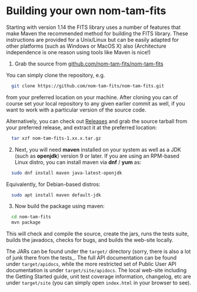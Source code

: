 # Building your own nom-tam-fits

Starting with version 1.14 the FITS library uses a number of features that
make Maven the recommended method for building the FITS library. These instructions 
are provided for a Unix/Linux but can be easily adapted for other platforms (such
as Windows or MacOS X) also (Architecture independence is one reason using tools like 
Maven is nice!)

1. Grab the source from 
  [github.com/nom-tam-fits/nom-tam-fits](https://github.com/nom.tam.fits/nom.tam.fits) 

  You can simply clone the repository, e.g.

  ```bash
    git clone https://github.com/nom-tam-fits/nom-tam-fits.git
  ```

  from your preferred location on your machine. After cloning you can of course set 
  your local repository to any given earlier commit as well, if you want to work 
  with a  particular version of the source code.

  Alternatively, you can check out 
  [Releases](https://github.com/nom-tam-fits/nom-tam-fits/releases) and grab the 
  source tarball from your preferred release, and extract it at the preferred 
  location:

  ```bash
    tar xzf nom-tam-fits-1.xx.x.tar.gz
  ```

2. Next, you will need __maven__ installed on your system as well as a JDK (such as 
   __openjdk__) version 9 or later. If you are using an RPM-based Linux distro, you 
   can install maven via __dnf__ / __yum__ as:

  ```bash
    sudo dnf install maven java-latest-openjdk
  ```

  Equivalently, for Debian-based distros: 

  ```bash
    sudo apt install maven default-jdk
  ```
    
3. Now build the package using maven:


  ```bash
    cd nom-tam-fits
    mvn package
  ```

  This will check and compile the source, create the jars, runs the tests suite, 
  builds the javadocs, checks for bugs, and builds the web-site locally.

  The JARs can be found under the `target/` directory (sorry, there is also a lot of 
  junk there from the tests_. The full API documentation can be found under 
  `target/apidocs`, while the more restricted set of Public User API documentation is 
  under `target/site/apidocs`. The local web-site including the Getting Started guide, 
  unit test coverage information, changelog, etc are under `target/site` (you can 
  simply open `index.html` in your browser to see).
    

